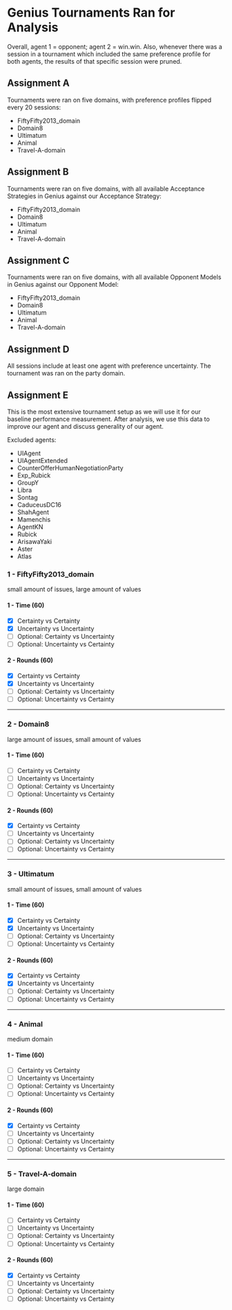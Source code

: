 # Genius Tournaments Ran for Analysis
Overall, agent 1 = opponent; agent 2 = win.win.
Also, whenever there was a session in a tournament which included the same preference profile for both agents, the results of that specific session were pruned.

## Assignment A
Tournaments were ran on five domains, with preference profiles flipped every 20 sessions:
- FiftyFifty2013_domain
- Domain8
- Ultimatum
- Animal
- Travel-A-domain

## Assignment B
Tournaments were ran on five domains, with all available Acceptance Strategies in Genius against our Acceptance Strategy:
- FiftyFifty2013_domain
- Domain8
- Ultimatum
- Animal
- Travel-A-domain

## Assignment C
Tournaments were ran on five domains, with all available Opponent Models in Genius against our Opponent Model:
- FiftyFifty2013_domain
- Domain8
- Ultimatum
- Animal
- Travel-A-domain

## Assignment D
All sessions include at least one agent with preference uncertainty. The tournament was ran on the party domain.

## Assignment E
This is the most extensive tournament setup as we will use it for our baseline performance measurement.
After analysis, we use this data to improve our agent and discuss generality of our agent.

Excluded agents:
- UIAgent
- UIAgentExtended
- CounterOfferHumanNegotiationParty
- Exp_Rubick
- GroupY
- Libra
- Sontag
- CaduceusDC16
- ShahAgent
- Mamenchis
- AgentKN
- Rubick
- ArisawaYaki
- Aster
- Atlas

### 1 - FiftyFifty2013_domain
small amount of issues, large amount of values

#### 1 - Time (60)
- [x] Certainty vs Certainty
- [x] Uncertainty vs Uncertainty
- [ ] Optional: Certainty vs Uncertainty
- [ ] Optional: Uncertainty vs Certainty

#### 2 - Rounds (60)
- [x] Certainty vs Certainty
- [x] Uncertainty vs Uncertainty
- [ ] Optional: Certainty vs Uncertainty
- [ ] Optional: Uncertainty vs Certainty

-----

### 2 - Domain8
large amount of issues, small amount of values

#### 1 - Time (60)
- [ ] Certainty vs Certainty
- [ ] Uncertainty vs Uncertainty
- [ ] Optional: Certainty vs Uncertainty
- [ ] Optional: Uncertainty vs Certainty

#### 2 - Rounds (60)
- [x] Certainty vs Certainty
- [ ] Uncertainty vs Uncertainty
- [ ] Optional: Certainty vs Uncertainty
- [ ] Optional: Uncertainty vs Certainty

-----

### 3 - Ultimatum
small amount of issues, small amount of values

#### 1 - Time (60)
- [x] Certainty vs Certainty
- [x] Uncertainty vs Uncertainty
- [ ] Optional: Certainty vs Uncertainty
- [ ] Optional: Uncertainty vs Certainty

#### 2 - Rounds (60)
- [x] Certainty vs Certainty
- [x] Uncertainty vs Uncertainty
- [ ] Optional: Certainty vs Uncertainty
- [ ] Optional: Uncertainty vs Certainty

-----

### 4 - Animal
medium domain

#### 1 - Time (60)
- [ ] Certainty vs Certainty
- [ ] Uncertainty vs Uncertainty
- [ ] Optional: Certainty vs Uncertainty
- [ ] Optional: Uncertainty vs Certainty

#### 2 - Rounds (60)
- [x] Certainty vs Certainty
- [ ] Uncertainty vs Uncertainty
- [ ] Optional: Certainty vs Uncertainty
- [ ] Optional: Uncertainty vs Certainty

-----

### 5 - Travel-A-domain
large domain

#### 1 - Time (60)
- [ ] Certainty vs Certainty
- [ ] Uncertainty vs Uncertainty
- [ ] Optional: Certainty vs Uncertainty
- [ ] Optional: Uncertainty vs Certainty

#### 2 - Rounds (60)
- [x] Certainty vs Certainty
- [ ] Uncertainty vs Uncertainty
- [ ] Optional: Certainty vs Uncertainty
- [ ] Optional: Uncertainty vs Certainty
